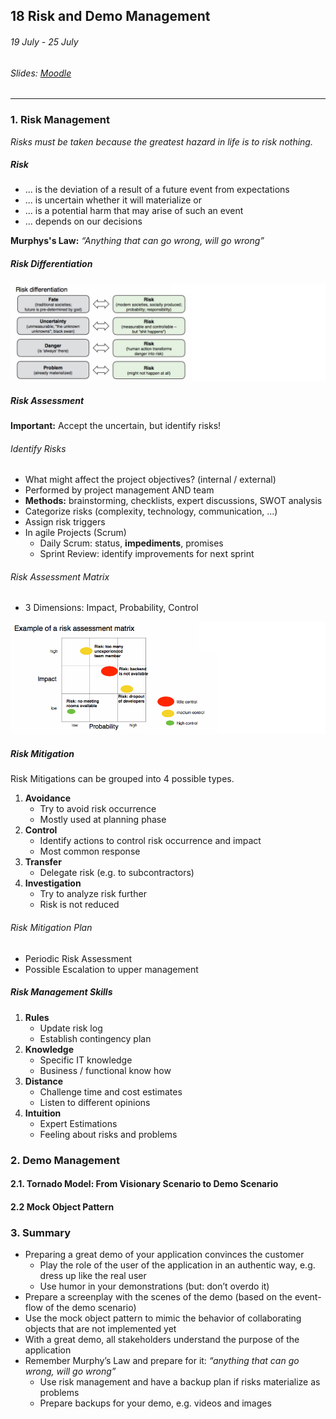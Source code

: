 ## 18 Risk and Demo Management

###### 19 July - 25 July

###### Slides: [Moodle](https://www.moodle.tum.de/mod/resource/view.php?id=606694)

---

### 1. Risk Management

_Risks must be taken because the greatest hazard in life is to risk nothing._

##### Risk

* ... is the deviation of a result of a future event from expectations
* ... is uncertain whether it will materialize or 
* ... is a potential harm that may arise of such an event
* ... depends on our decisions

**Murphys's Law:** _“Anything that can go wrong, will go wrong”_

##### Risk Differentiation

![](/assets/risk_differentiation.png) 

##### Risk Assessment

**Important:** Accept the uncertain, but identify risks!

###### Identify Risks

* What might affect the project objectives? (internal / external)
* Performed by project management AND team
* **Methods:** brainstorming, checklists, expert discussions, SWOT analysis
* Categorize risks (complexity, technology, communication, ...)
* Assign risk triggers
* In agile Projects (Scrum)
    * Daily Scrum: status, **impediments**, promises
    * Sprint Review: identify improvements for next sprint

###### Risk Assessment Matrix

* 3 Dimensions: Impact, Probability, Control

![](/assets/risk_assessment_matrix.png)

##### Risk Mitigation

Risk Mitigations can be grouped into 4 possible types.

1. **Avoidance**
    * Try to avoid risk occurrence
    * Mostly used at planning phase
2. **Control**
    * Identify actions to control risk occurrence and impact
    * Most common response
3. **Transfer**
    * Delegate risk (e.g. to subcontractors)
4. **Investigation**
    * Try to analyze risk further
    * Risk is not reduced

###### Risk Mitigation Plan

* Periodic Risk Assessment
* Possible Escalation to upper management

##### Risk Management Skills

1. **Rules**
    * Update risk log
    * Establish contingency plan
2. **Knowledge**
    * Specific IT knowledge
    * Business / functional know how
3. **Distance**
    * Challenge time and cost estimates
    * Listen to different opinions
4. **Intuition**
    * Expert Estimations
    * Feeling about risks and problems

### 2. Demo Management

#### 2.1. Tornado Model: From Visionary Scenario  to Demo Scenario

#### 2.2 Mock Object Pattern

### 3. Summary

* Preparing a great demo of your application convinces the customer
    * Play the role of the user of the application in an authentic way, e.g. dress up like the real user
    * Use humor in your demonstrations (but: don’t overdo it)
* Prepare a screenplay with the scenes of the demo (based on the event-flow of the demo
scenario)
* Use the mock object pattern to mimic the behavior of collaborating objects that are not
implemented yet
* With a great demo, all stakeholders understand the purpose of the application
* Remember Murphy’s Law and prepare for it: _“anything that can go wrong, will go wrong”_
    * Use risk management and have a backup plan if risks materialize as problems
    * Prepare backups for your demo, e.g. videos and images
